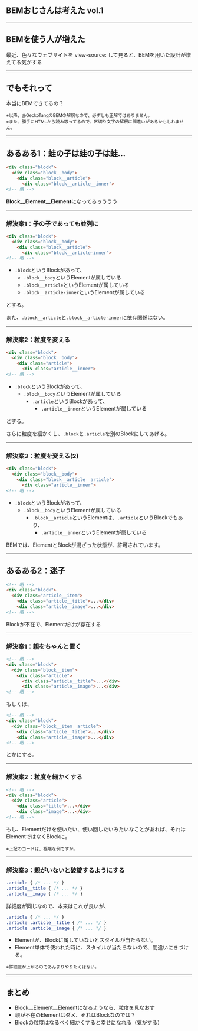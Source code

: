 ## BEMおじさんは考えた vol.1

----

## BEMを使う人が増えた

最近、色々なウェブサイトを view-source: して見ると、BEMを用いた設計が増えてる気がする

----

## でもそれって

本当にBEMできてるの？

<small>
  ※以降、@GeckoTangのBEMの解釈なので、必ずしも正解ではありません。<br>
  ※また、勝手にHTMLから読み取ってるので、区切り文字の解釈に間違いがあるかもしれません。
</small>

----

## あるある1：蛙の子は蛙の子は蛙...

```html
<div class="block">
  <div class="block__body">
    <div class="block__article">
      <div class="block__article__inner">
<!-- 略 -->
```

**Block\__Element\__Element**になってるぅううう

--------

### 解決案1：子の子であっても並列に

```html
<div class="block">
  <div class="block__body">
    <div class="block__article">
      <div class="block__article-inner">
<!-- 略 -->
```

- `.block`というBlockがあって、
  - `.block__body`というElementが属している
  - `.block__article`というElementが属している
  - `.block__article-inner`というElementが属している

とする。

また、`.block__article`と`.block__article-inner`に依存関係はない。

--------

### 解決案2：粒度を変える

```html
<div class="block">
  <div class="block__body">
    <div class="article">
      <div class="article__inner">
<!-- 略 -->
```

- `.block`というBlockがあって、
  - `.block__body`というElementが属している
    - `.article`というBlockがあって、
      - `.article__inner`というElementが属している

とする。

さらに粒度を細かくし、`.block`と`.article`を別のBlockにしてあげる。

--------

### 解決案3：粒度を変える(2)

```html
<div class="block">
  <div class="block__body">
    <div class="block__article  article">
      <div class="article__inner">
<!-- 略 -->
```

- `.block`というBlockがあって、
  - `.block__body`というElementが属している
    - `.block__article`というElementは、`.article`というBlockでもあり、
      - `.article__inner`というElementが属している

BEMでは、ElementとBlockが混ざった状態が、許可されています。

----

## あるある2：迷子

```html
<!-- 略 -->
<div class="block">
  <div class="article__item">
    <div class="article__title">...</div>
    <div class="article__image">...</div>
<!-- 略 -->
```

Blockが不在で、Elementだけが存在する

--------

### 解決案1：親をちゃんと置く

```html
<!-- 略 -->
<div class="block">
  <div class="block__item">
    <div class="article">
      <div class="article__title">...</div>
      <div class="article__image">...</div>
<!-- 略 -->
```

もしくは、

```html
<!-- 略 -->
<div class="block">
  <div class="block__item  article">
    <div class="article__title">...</div>
    <div class="article__image">...</div>
<!-- 略 -->
```

とかにする。

--------

### 解決案2：粒度を細かくする

```html
<!-- 略 -->
<div class="block">
  <div class="article">
    <div class="title">...</div>
    <div class="image">...</div>
<!-- 略 -->
```

もし、Elementだけを使いたい、使い回したいみたいなことがあれば、それはElementではなくBlockに。

<small>※上記のコードは、極端な例ですが。</small>

--------

### 解決案3：親がいないと破綻するようにする

```css
.article { /* ... */ }
.article__title { /* ... */ }
.article__image { /* ... */ }
```

詳細度が同じなので、本来はこれが良いが、

```css
.article { /* ... */ }
.article .article__title { /* ... */ }
.article .article__image { /* ... */ }
```

- Elementが、Blockに属していないとスタイルが当たらない。
- Element単体で使われた時に、スタイルが当たらないので、間違いにきづける。

<small>※詳細度が上がるのであんまりやりたくはない。</small>

----

## まとめ

- Block\__Element\__Elementになるようなら、粒度を見なおす
- 親が不在のElementはダメ、それはBlockなのでは？
- Blockの粒度はなるべく細かくすると幸せになれる（気がする）
